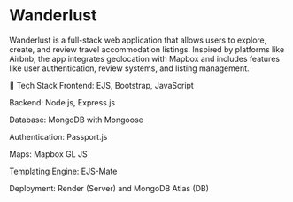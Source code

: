 # Wanderlust

Wanderlust is a full-stack web application that allows users to explore, create, and review travel accommodation listings. Inspired by platforms like Airbnb, the app integrates geolocation with Mapbox and includes features like user authentication, review systems, and listing management.

🔧 Tech Stack
Frontend: EJS, Bootstrap, JavaScript

Backend: Node.js, Express.js

Database: MongoDB with Mongoose

Authentication: Passport.js

Maps: Mapbox GL JS

Templating Engine: EJS-Mate

Deployment: Render (Server) and MongoDB Atlas (DB)
